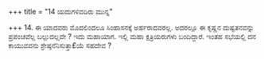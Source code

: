 +++
title = "14 ಯದುಗಳಿವದಿರು ಮುನ್ನ"

+++
14. ಈ ಯಾದವರು ಮೊದಲಿಂದಲೂ ಸಿಂಹಾಸನಕ್ಕೆ  ಅರ್ಹರಾದವರಲ್ಲ.  ಅದರಲ್ಲೂ ಈ ಕೃಷ್ಣನ ದುಷ್ಟತನವನ್ನು ಪ್ರಪಂಚವೆಲ್ಲ ಬಲ್ಲುದಲ್ಲವೇ ? ಇದು ಮಹಾಯಾಗ. ಇಲ್ಲಿ ಮಹಾ ಕ್ಷತ್ರಿಯರುಗಳು ಬಂದಿದ್ದಾರೆ. ಇಂತಹ ಸಭೆಯಲ್ಲಿ ದನ ಕಾಯುವವನು ಶ್ರೇಷ್ಠನೆನಿಸುತ್ತಾ£ಯೆ ಸಹದೇವ ?